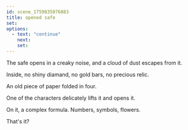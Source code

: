 ```yaml
---
id: scene_1759835076883
title: opened safe
set:
options:
  - text: "continue"
    next: 
    set:
---
```


The safe opens in a creaky noise, and a cloud of dust escapes from it. 

Inside, no shiny diamand, no gold bars, no precious relic. 

An old piece of paper folded in four. 

One of the characters delicately lifts it and opens it. 

On it, a complex formula. Numbers, symbols, flowers. 

That's it?


